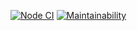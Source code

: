 [![Node CI](https://github.com/atako/frontend-project-lvl1/workflows/CI/badge.svg)](https://github.com/atako/frontend-project-lvl1/actions)
[![Maintainability](https://api.codeclimate.com/v1/badges/a99a88d28ad37a79dbf6/maintainability)](https://codeclimate.com/github/codeclimate/codeclimate/maintainability)
